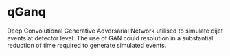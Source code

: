 # qGanq
Deep Convolutional Generative Adversarial Network utilised to simulate dijet events at detector level. The use of GAN could resolution in a substantial reduction of time required to generate simulated events.

